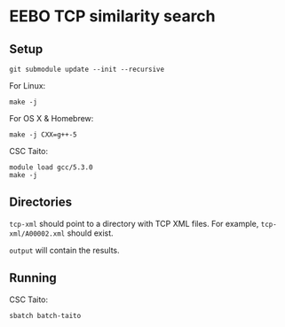 EEBO TCP similarity search
==========================

Setup
-----

    git submodule update --init --recursive

For Linux:

    make -j

For OS X & Homebrew:

    make -j CXX=g++-5

CSC Taito:

    module load gcc/5.3.0
    make -j


Directories
-----------

`tcp-xml` should point to a directory with TCP XML files.
For example, `tcp-xml/A00002.xml` should exist.

`output` will contain the results.


Running
-------

CSC Taito:

    sbatch batch-taito
